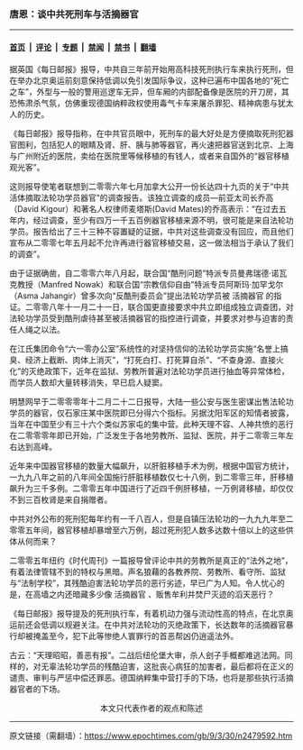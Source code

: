 ### 唐恩：谈中共死刑车与活摘器官

---

#### [首页](../../../..?n2479592) &nbsp;|&nbsp; [评论](../../../../../epoch-comment?n2479592) &nbsp;|&nbsp; [专题](../../../../../epoch-special?n2479592) &nbsp;|&nbsp; [禁闻](../../../../../epoch-news?n2479592) &nbsp;|&nbsp; [禁书](../../../../../books?n2479592) &nbsp;|&nbsp; [翻墙](https://github.com/gfw-breaker/nogfw/blob/master/README.md?n2479592)


<div class="post_content" id="artbody" itemprop="articleBody">
 <!-- article content begin -->
 <p>
  据英国《每日邮报》报导，中共自三年前开始用高科技死刑执行车来执行死刑，但在举办北京奥运前刻意保持低调以免引发国际争议，这种已遍布中国各地的“死亡之车”，外型与一般的警用巡逻车无异，但车厢的内部配备像是医院的开刀房，其恐怖肃杀气氛，仿佛重现德国纳粹政权使用毒气卡车来屠杀罪犯、精神病患与犹太人的历史。
 </p>
 <p>
  《每日邮报》报导指称，在中共官员眼中，死刑车的最大好处是方便摘取死刑犯器官图利，包括犯人的眼睛及肾、肝、胰与肺等器官，再火速把器官送到北京、上海与广州附近的医院，卖给在医院里等候移植的有钱人，或者来自国外的“器官移植观光客”。
 </p>
 <p>
  这则报导使笔者联想到二零零六年七月加拿大公开一份长达四十九页的关于“中共活体摘取法轮功学员器官”的调查报告。该独立调查的成员—前亚太司长乔高（David Kigour）和著名人权律师麦塔斯(David Mates)的乔高表示：“在过去五年内，经过调查，至少有四万一千五百例器官移植来源不明，很可能是来自法轮功学员。报告给出了三十三种不容置疑的证据，中共对这些调查没有回应，而且他们宣布从二零零七年五月起不允许再进行器官移植交易，这一做法相当于承认了我们的调查”。
 </p>
 <p>
  由于证据确凿，自二零零六年八月起，联合国“酷刑问题”特派专员曼弗瑞德‧诺瓦克教授（Manfred Nowak）和联合国“宗教信仰自由”特派专员阿斯玛‧加罕戈尔（Asma Jahangir）曾多次向“反酷刑委员会”提出法轮功学员被
  <ok href="https://www.epochtimes.com/gb/tag/%E6%B4%BB%E6%91%98%E5%99%A8%E5%AE%98.html">
   活摘器官
  </ok>
  的指证。二零零八年十一月二十一日，联合国更直接要求中共立即组成独立调查团，对法轮功学员受到酷刑虐待甚至被活摘器官的指控进行调查，并要求对参与迫害的责任人绳之以法。
 </p>
 <p>
  在江氏集团命令“六一零办公室”系统性的对坚持信仰的法轮功学员实施“名誉上搞臭、经济上截断、肉体上消灭”，“打死白打、打死算自杀”、“不查身源、直接火化”的灭绝政策下，近年在监狱、劳教所普遍对法轮功学员进行抽血等异常体检，而学员人数却大量转移消失，早已启人疑窦。
 </p>
 <p>
  明慧网早于二零零零年十二月二十二日报导，大陆一些公安与医生密谋出售法轮功学员的器官，仅石家庄某中医院即已分得六个指标。另据沈阳军区的知情者披露，当年在中国至少有三十六个类似苏家屯的集中营。此种天理不容、人神共愤的恶行在二零零零年即已开始，广泛发生于各地劳教所、监狱、医院，并于二零零三年左右达到高峰。
 </p>
 <p>
  近年来中国器官移植的数量大幅飙升，以肝脏移植手术为例，根据中国官方统计，一九九八年之前的八年间全国施行肝脏移植数仅七十八例，到二零零三年，肝移植飙升为三千多例。二零零五年中国进行了近四千例肝移植，一万例肾移植，却仅仅不到三百枚肾是来自捐赠者。
 </p>
 <p>
  中共对外公布的死刑犯每年约有一千八百人，但是自镇压法轮功的一九九九年至二零零五年间，器官移植却暴增至六万例，超过死刑犯人数多达数十倍以上的这些供体从何而来？
 </p>
 <p>
  二零零五年纽约《时代周刊》一篇报导曾评论中共的劳教所是真正的“法外之地”，有着法律管辖不到的特权与黑暗。声名狼藉的各教养院、劳教所、看守所、监狱与“法制学校”，其残酷迫害法轮功学员的恶行劣迹，早已广为人知。令人忧心的是，在高墙之内还暗藏多少像
  <ok href="https://www.epochtimes.com/gb/tag/%E6%B4%BB%E6%91%98%E5%99%A8%E5%AE%98.html">
   活摘器官
  </ok>
  、贩售牟利并焚尸灭迹的滔天恶行？
 </p>
 <p>
  《每日邮报》报导提及的死刑执行车，有着机动力强与流动性高的特点，在北京奥运前还会低调以规避关注。在中共对法轮功的灭绝政策下，长达数年的活摘器官暴行却被掩盖至今，犯下此等惨绝人寰罪行的首恶帮凶仍逍遥法外。
 </p>
 <p>
  古云：“天理昭昭，善恶有报”。二战后纽伦堡大审，杀人刽子手概都难逃法网。同样的，对无辜法轮功学员的残酷迫害，这批丧心病狂的加害者，最后都将在正义的谴责、审判与严惩中偿还罪恶。德国纳粹集中营打手的下场，也将是那些执行活摘器官者的下场。
  <font color="#ffffff">
   (http://www.dajiyuan.com)
  </font>
  <br/>
  <center>
   <font class="GY13">
    本文只代表作者的观点和陈述
   </font>
  </center>
 </p>
 <!-- article content end -->
 <div id="below_article_ad">
 </div>
</div>


---

原文链接（需翻墙）：https://www.epochtimes.com/gb/9/3/30/n2479592.htm